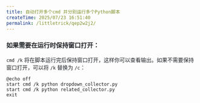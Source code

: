 ```yaml
---
title: 自动打开多个cmd 并分别运行多个Python脚本
createTime: 2025/07/23 16:51:40
permalink: /littletrick/qep2w2j2/
---
```

### <font style="color:rgb(33, 37, 41);">如果需要在运行时保持窗口打开：</font>
`cmd /k`<font style="color:rgb(33, 37, 41);"> 将在脚本运行完后保持窗口打开，这样你可以查看输出。如果不需要保持窗口打开，可以将 </font>`/k`<font style="color:rgb(33, 37, 41);"> 替换为 </font>`/c`<font style="color:rgb(33, 37, 41);">：</font>

```plain
@echo off
start cmd /k python dropdown_collector.py
start cmd /k python related_collector.py
exit
```


